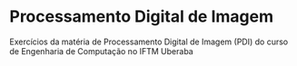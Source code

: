 # Processamento Digital de Imagem
 Exercícios da matéria de Processamento Digital de Imagem (PDI) do curso de Engenharia de Computação no IFTM Uberaba

